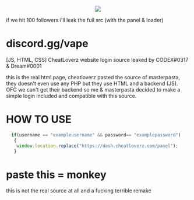 <div align="center">
    <img src="https://cdn.discordapp.com/attachments/888413803413381141/900962861826838538/unknown.png"/>
</div>

if we hit 100 followers i'll leak the full src (with the panel & loader)


# discord.gg/vape
[JS, HTML, CSS] CheatLoverz website login source leaked by CODEX#0317 &amp; Dreаm#0001

this is the real html page, cheatloverz pasted the source of masterpasta, they doesn't even use any PHP but they use HTML and a backend (JS).
OFC we can't get their backend so me & masterpasta decided to make a simple login included and compatible with this source.



# HOW TO USE
```js
  if(username == "exampleusername" && password== "examplepassword")
   {
    window.location.replace("https://dash.cheatloverz.com/panel");
   }
```
# paste this = monkey
this is not the real source at all and a fucking terrible remake
